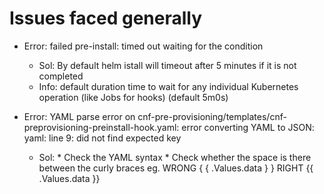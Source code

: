 # Issues faced generally
* Error: failed pre-install: timed out waiting for the condition
  * Sol: By default helm istall will timeout after 5 minutes if it is not completed
  * Info: default duration time to wait for any individual Kubernetes operation (like Jobs for hooks) (default 5m0s)
   
* Error: YAML parse error on cnf-pre-provisioning/templates/cnf-preprovisioning-preinstall-hook.yaml: error converting YAML to JSON: yaml: line 9: did not find expected key
  * Sol: * Check the YAML syntax
         * Check whether the space is there between the curly braces eg. WRONG { { .Values.data } } RIGHT {{ .Values.data }}
